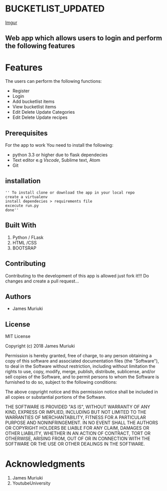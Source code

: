 BUCKETLIST_UPDATED
===
[Imgur](https://i.imgur.com/nk1oDX3.png)

Web app which allows users to login and perform the following features
---

Features
===
The users can perform the following functions:

* Register
* Login
* Add bucketlist items
* View bucketlist items
* Edit Delete Update Categories
* Edit Delete Update recipes

Prerequisites
----
For the app to work You need to install the following:
* python 3.3 or higher due to flask dependecies
* Text editor e.g *Vscode*, Sublime text, Atom
* Git

installation
---
    '' To install clone or download the app in your local repo
    create a virtualenv
    install dependecies > requirements file
    excecute run.py
    done''

Built With
---
1. Python / FLask 
2. HTML /CSS
3. BOOTSRAP

Contributing
---
Contributing to the development of this app is allowed just fork it!!!
Do changes and create a pull request...

Authors
---
* James Muriuki

License
---
MIT License

Copyright (c) 2018 James Muriuki

Permission is hereby granted, free of charge, to any person obtaining a copy
of this software and associated documentation files (the "Software"), to deal
in the Software without restriction, including without limitation the rights
to use, copy, modify, merge, publish, distribute, sublicense, and/or sell
copies of the Software, and to permit persons to whom the Software is
furnished to do so, subject to the following conditions:

The above copyright notice and this permission notice shall be included in all
copies or substantial portions of the Software.

THE SOFTWARE IS PROVIDED "AS IS", WITHOUT WARRANTY OF ANY KIND, EXPRESS OR
IMPLIED, INCLUDING BUT NOT LIMITED TO THE WARRANTIES OF MERCHANTABILITY,
FITNESS FOR A PARTICULAR PURPOSE AND NONINFRINGEMENT. IN NO EVENT SHALL THE
AUTHORS OR COPYRIGHT HOLDERS BE LIABLE FOR ANY CLAIM, DAMAGES OR OTHER
LIABILITY, WHETHER IN AN ACTION OF CONTRACT, TORT OR OTHERWISE, ARISING FROM,
OUT OF OR IN CONNECTION WITH THE SOFTWARE OR THE USE OR OTHER DEALINGS IN THE
SOFTWARE.


Acknowledgments
=== 
1. James Muriuki
2. YoutubeUniversity

